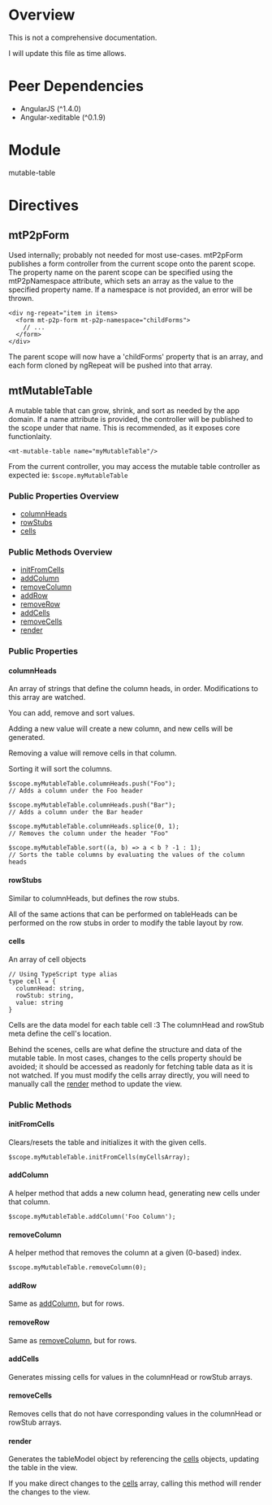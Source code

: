 # Overview

This is not a comprehensive documentation. 

I will update this file as time allows.

# Peer Dependencies

- AngularJS (^1.4.0)
- Angular-xeditable (^0.1.9)

# Module

mutable-table 

# Directives

## mtP2pForm 

Used internally; probably not needed for most use-cases. mtP2pForm publishes a form controller 
from the current scope onto the parent scope. 
The property name on the parent scope can be specified using the mtP2pNamespace attribute, which
sets an array as the value to the specified property name. 
If a namespace is not provided, an error will be thrown. 

```
<div ng-repeat="item in items>
  <form mt-p2p-form mt-p2p-namespace="childForms">
    // ... 
  </form>
</div>
```

The parent scope will now have a 'childForms' property that is an array, and each form cloned by ngRepeat
will be pushed into that array.

## mtMutableTable

A mutable table that can grow, shrink, and sort as needed by the app domain.
If a name attribute is provided, the controller will be published to the scope 
under that name. This is recommended, as it exposes core functionlaity.

```
<mt-mutable-table name="myMutableTable"/>
```

From the current controller, you may access the mutable table controller as expected ie: 
`$scope.myMutableTable`

### Public Properties Overview

- [columnHeads](#columnHeads)
- [rowStubs](#rowStubs)
- [cells](#cells)

### Public Methods Overview

- [initFromCells](#initFromCells)
- [addColumn](#addColumn)
- [removeColumn](#removeColumn)
- [addRow](#addRow)
- [removeRow](#removeRow)
- [addCells](#addCells)
- [removeCells](#removeCells)
- [render](#render)

### Public Properties

#### <a name="columnHeads">columnHeads</a>

An array of strings that define the column heads, in order. 
Modifications to this array are watched. 

You can add, remove and sort values.

Adding a new value will create a new column, and new cells will be generated.

Removing a value will remove cells in that column.

Sorting it will sort the columns.

```
$scope.myMutableTable.columnHeads.push("Foo"); 
// Adds a column under the Foo header

$scope.myMutableTable.columnHeads.push("Bar"); 
// Adds a column under the Bar header

$scope.myMutableTable.columnHeads.splice(0, 1); 
// Removes the column under the header "Foo"

$scope.myMutableTable.sort((a, b) => a < b ? -1 : 1); 
// Sorts the table columns by evaluating the values of the column heads
```

#### <a name="rowStubs">rowStubs</a>

Similar to columnHeads, but defines the row stubs. 

All of the same actions that can be performed on tableHeads can be performed 
on the row stubs in order to modify the table layout by row.

#### <a name="cells">cells</a>

An array of cell objects 

```
// Using TypeScript type alias
type cell = {
  columnHead: string,
  rowStub: string,
  value: string
}
```

Cells are the data model for each table cell :3 
The columnHead and rowStub meta define the cell's location.

Behind the scenes, cells are what define the structure and data of the mutable table.
In most cases, changes to the cells property should be avoided; it should be accessed as readonly for fetching table data as it is not watched. If you must modify the cells array directly, you will need to manually call the [render](#render) method to update the view.

### Public Methods

#### <a name="initFromCells">initFromCells</a>

Clears/resets the table and initializes it with the given cells.

```
$scope.myMutableTable.initFromCells(myCellsArray);
```

#### <a name="addColumn">addColumn</a>

A helper method that adds a new column head, generating new cells under that column.

```
$scope.myMutableTable.addColumn('Foo Column');
```

#### <a name="removeColumn">removeColumn</a>

A helper method that removes the column at a given (0-based) index.

```
$scope.myMutableTable.removeColumn(0);
```

#### <a name="addRow">addRow</a>

Same as [addColumn](#addColumn), but for rows.

#### <a name="removeRow">removeRow</a>

Same as [removeColumn](#removeColumn), but for rows.

#### <a name="addCells">addCells</a>

Generates missing cells for values in the columnHead or rowStub arrays.

#### <a name="removeCells">removeCells</a>

Removes cells that do not have corresponding values in the columnHead or rowStub arrays.

#### <a name="render">render</a>

Generates the tableModel object by referencing the [cells](#cells) objects, updating the table in the view.

If you make direct changes to the [cells](#cells) array, calling this method will render the changes to the view.